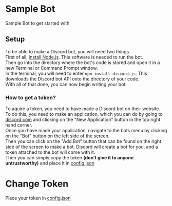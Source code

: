 # Sample Bot
Sample Bot to get started with

## Setup
To be able to make a Discord bot, you will need two things.  
First of all, [install Node.js](https://nodejs.org). This software is needed to run the bot.  
Then go into the directory where the bot's code is stored and open it in a new Terminal or Command Prompt window.  
In the terminal, you will need to enter `npm install discord.js`. This downloads the Discord bot API onto the directory of your code.  
With all of that done, you can now begin writing your bot.

### How to get a token?
To aquire a token, you need to have made a Discord bot on their website.  
To do this, you need to make an application, which you can do by going to [discord.com](https://discord.com/developers/applications) and clicking on the "New Application" button in the top right hand corner.  
Once you have made your application, navigate to the bots menu by clicking on the "Bot" button on the left side of the screen.  
Then you can click on the "Add Bot" button that can be found on the right side of the screen to make a bot.
Discord will create a bot for you, and a token attached to the bot will come with it.  
Then you can simply copy the token **(don't give it to anyone untrustworthy)** and place it in [config.json](https://github.com/Lugia-is-OP/Sample_Bot/blob/main/config.json)

# Change Token
Place your token in [config.json](https://github.com/Lugia-is-OP/Sample_Bot/blob/main/config.json)
